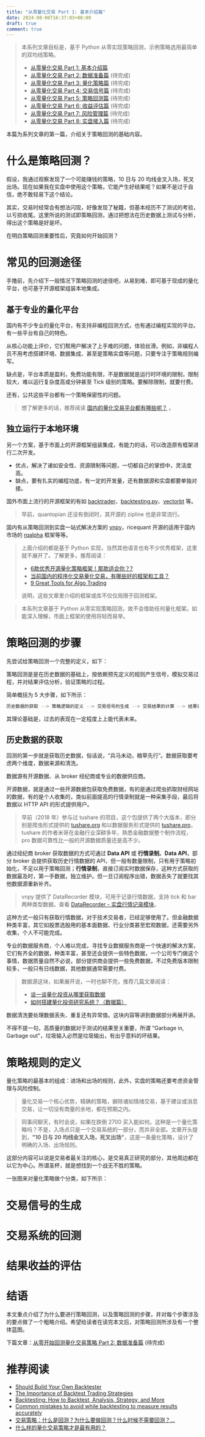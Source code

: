 ```yaml
---
title: "从零量化交易 Part 1: 基本介绍篇"
date: 2024-08-06T16:37:03+08:00
draft: true
comment: true
---
```


> 本系列文章目标是，基于 Python 从零实现策略回测，示例策略选用最简单的双均线策略。
>
> - [从零量化交易 Part 1: 基本介绍篇](../2023-08-06-algo-trading-from-scratch-introduction)
> - [从零量化交易 Part 2: 数据准备篇](../2023-08-12-algo-trading-from-scratch-fetching-data) (待完成)
> - [从零量化交易 Part 3: 量化策略篇](../2023-08-16-algo-trading-from-scratch-strategy-rules) (待完成)
> - [从零量化交易 Part 4: 交易信号篇](../2023-08-06-algo-trading-from-scratch-strategy-signals) (待完成)
> - [从零量化交易 Part 5: 策略回测篇](../2023-08-06-algo-trading-from-scratch-backtesting-strategy) (待完成)
> - [从零量化交易 Part 6: 收益评估篇](../2023-08-06-algo-trading-from-scratch-evaulating-returns) (待完成)
> - [从零量化交易 Part 7: 风险管理篇](../2023-08-06-algo-trading-from-scratch-risk-management) (待完成)
> - [从零量化交易 Part 8: 实盘接入篇](../2023-08-06-algo-trading-from-scratch-live-trading) (待完成)

本篇为系列文章的第一篇，介绍关于策略回测的基础内容。

# 什么是策略回测？

假设，我通过观察发现了一个可能赚钱的策略，10 日与 20 均线金叉入场，死叉出场。现在如果我在实盘中使用这个策略，它能产生好结果呢？如果不是过于自信，绝不敢轻易下这个结论。

其实，交易时经常会有想法闪现，好像发现了秘籍，但基本经历不了测试的考验，以亏损收尾。这里所说的测试即策略回测，通过把想法在历史数据上测试与分析，得出这个策略是好是坏。

在明白策略回测重要性后，究竟如何开始回测？

# 常见的回测途径

手撸前，先介绍下一般情况下策略回测的途径吧，从易到难，即可基于现成的量化平台，也可基于开源框架组装本地集成。

## 基于专业的量化平台

国内有不少专业的量化平台，有支持非编程回测方式，也有通过编程实现的平台。有一些平台有自己的特色。

从核心功能上评价，它们帮用户解决了上手难的问题，体验丝滑。例如，非编程人员不用考虑搭建环境、数据集成、甚至是策略实盘等问题，只要专注于策略规则编写。

缺点是，平台本质是盈利，免费功能有限，不是数据就是运行时环境的限制，限制较大，难以运行复杂度高或分钟甚至 Tick 级别的策略。要解除限制，就要付费。

还有，公共这些平台都有一个策略保密性的问题。

> 想了解更多的话，推荐阅读 [国内的量化交易平台都有哪些呢？](https://zhuanlan.zhihu.com/p/346393703) 。

## 独立运行于本地环境

另一个方案，基于市面上的开源框架组装集成，有能力的话，可以改造原有框架进行二次开发。

- 优点，解决了诸如安全性、资源限制等问题，一切都自己的掌控中，灵活度高。
- 缺点，要有扎实的编程功底，有一定的开发量，还有数据源和实盘都要单独对接。

国外市面上流行的开源框架的有如 [backtrader](https://www.backtrader.com/)、[backtesting.py](https://kernc.github.io/backtesting.py/)、[vectorbt](https://vectorbt.dev/) 等。

> 早前，quantopian 还没有倒闭时，其开源的 zipline 也是非常流行。

国内有从策略回测到实盘一站式解决方案的 [vnpy](https://www.vnpy.com)，ricequant 开源的适用于国内市场的 [rqalpha](https://github.com/ricequant/rqalpha) 框架等等。

> 上面介绍的都是基于 Python 实现，当然其他语言也有不少优秀框架，这里就不展开了。了解更多，推荐阅读：
> 
> - [6款优秀开源量化策略框架！那款适合你？?](https://zhuanlan.zhihu.com/p/81007132)
> - [当前国内的程序化交易量化交易，有哪些好的框架和工具？](https://www.zhihu.com/question/265096151/answer/2231082866) 
> - [9 Great Tools for Algo Trading](https://hackernoon.com/9-great-tools-for-algo-trading-e0938a6856cd)
> 
> 说明，这些文章里介绍的框架或库不仅仅局限于回测框架。

> 本系列文章基于 Python 从零实现策略回测，故不会借助任何量化框架。如能深入理解，市面上框架的使用将轻而易举。

# 策略回测的步骤

先尝试给策略回测一个完整的定义，如下：

策略回测是是在历史数据的基础上，按依赖预先定义的规则产生信号，模拟交易过程，并对结果评估分析，验证策略的过程。


简单概括为 5 大步骤，如下所示：

```bash
历史数据的获取 --> 策略逻辑的定义 --> 交易信号的生成 --> 交易结果的计算 --> 结果表现的评估
```

其理论基础是，过去的表现在一定程度上上能代表未来。

## 历史数据的获取

回测的第一步就是获取历史数据，俗话说，“兵马未动，粮草先行”。数据获取要考虑两个维度，数据来源和清洗。

数据源有开源数据、从 broker 经纪商或专业的数据供应商。

开源数据，就是通过一些开源数据包获取免费数据，有的是通过爬虫抓取财经网站的数据，有的是个人收集的，类似前面提高的行情录制就是一种采集手段，最后将数据以 HTTP API 的形式提供用户。

> 早前（2018 年）参与过 tushare 的项目，这个包提供了两个大版本，即分别是爬虫形式提供的 [tushare.org](http://tushare.org) 和以数据服务形式提供的 [tushare.pro](https://tushare.pro)，tushare 的作者米哥在金融行业深耕多年，熟悉金融数据整个制作流程，pro 数据可靠性比一般的开源数据质量还是高不少。

通过经纪商 broker 获取数据的方式可通过 **Data API** 或 **行情录制**。**Data API**，部分 broker 会提供获取历史行情数据的 API，但一般有数量限制，只有用于策略初始化，不足以用于策略回测；**行情录制**，直接订阅实时数据保存，这种方式获取的数据最及时，第一手数据，独立维护。但一旦订阅程序出错，数据丢失了就要找其他数据源重新补齐。

> vnpy 提供了 DataRecorder 模块，可用于记录行情数据，支持 tick 和 bar 两种类型数据。查看 [DataRecorder - 实盘行情记录模块](https://www.vnpy.com/docs/cn/data_recorder.html)。

这种方式一般只有获取行情数据，对于技术交易者，已经足够使用了。但金融数据种类丰富，其它如股票选股用的基本面数据、行业分类甚至宏观数据，还需要另外收集，个人不可能完成。

专业的数据服务商，个人难以完成，寻找专业数据服务商是一个快速的解决方案，它们有齐全的数据，种类丰富，甚至还会提供一些特色数据，一个公司专门做这个事情，数据质量自然不必说，部分提供商会提供一些免费数据，不过免费版本限制较多，一般只有日线数据，其他数据通常需要付费。

> 数据源这块，如果展开说，一时也聊不完，推荐几篇文章阅读：
> 
> - [谈一谈量化投资从哪里获取数据](https://zhuanlan.zhihu.com/p/219931158)
> - [如何搭建量化投资研究系统？（数据篇）](https://bigquant.com/wiki/doc/5aac5l2v5pct5bu66yep5yyw5oqv6lwe56cu56m257o757uf77yf77yi5pww5o2u56h77yj-KMtY5btgiN)

数据清洗要处理数据丢失、重复还有异常值。这块内容等讲到数据部分再展开讲。

不得不提一句，高质量的数据对于测试的结果至关重要，所谓 "Garbage in, Garbage out"，垃圾输入必然是垃圾输出，有出乎意料的坏结果。

# 策略规则的定义

量化策略的最基本的组成：进场和出场的规则，此外，实盘的策略还要考虑资金管理与风险控制。

> 量化交易一个核心优势，精确的策略，摒除诸如情绪交易，基于建议或消息交易，让一切没有商量的余地，都在预期之内。

> 同事间聊天，有时会说，如果在跌倒 2700 买入能如何。这种是一个量化策略吗？不是，入场点只是一个交易系统的一部分，而并非全部。文章开头提到，**"10 日与 20 均线金叉入场，死叉出场"**，这是一条量化策略，设计了明确的入场、出场规则。

这部分内容可以说是交易者最关注的核心，是交易真正研究的部分，其他周边都在以它为中心。所谓圣杯，就是想找到一个战无不胜的策略。

一张图来对量化策略做个分类，如下所示：

# 交易信号的生成

# 交易系统的回测

# 结果收益的评估

# 结语

本文重点介绍了为什么要进行策略回测，以及策略回测的步骤，并对每个步骤涉及的要点做了一个粗略介绍。希望给读者在读完本文后，对策略回测所涉及有一个整体蓝图。


下篇文章：[从零开始回测量化交易策略 Part 2: 数据准备篇](../2023-08-12-algo-trading-from-scratch-fetching-data) (待完成)

# 推荐阅读

- [Should Build Your Own Backtester](https://www.quantstart.com/articles/Should-You-Build-Your-Own-Backtester/)
- [The Importance of Backtest Trading Strategies](https://www.investopedia.com/articles/trading/05/030205.asp)
- [Backtesting: How to Backtest, Analysis, Strategy, and More](https://blog.quantinsti.com/backtesting/)
- [Common mistakes to avoid while backtesting to measure results accurately](https://blog.quantinsti.com/common-mistakes-backtesting/)
- [交易策略：什么是回测？为什么要做回测？什么时候不需要回测？...](https://zhuanlan.zhihu.com/p/75909636)
- [什么样的量化交易策略才是最有用的？](https://blog.csdn.net/weixin_42219751/article/details/98177036)

